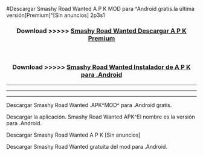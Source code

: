 #Descargar Smashy Road Wanted  A P K MOD para ^Android gratis.la última versión[Premium]^[Sin anuncios] 2p3s1



<div align="center">
<h3>Download >>>>> <a href="https://es-web.web.app/?es= Smashy Road Wanted ">Smashy Road Wanted  Descargar A P K Premium</a></h3><br>

<h3>Download >>>>> <a href="https://es-web.web.app/?es= Smashy Road Wanted ">Smashy Road Wanted  Instalador de A P K para .Android</a></h3>
</div>


----------------------------------------------------------

----------------------------------------------------------

----------------------------------------------------------

Descargar Smashy Road Wanted  .APK^MOD^ para .Android gratis.

Descargar la aplicación. Smashy Road Wanted  APK^El nombre es la versión para .Android.

Descargar Smashy Road Wanted  A P K [Sin anuncios]

Descargar Smashy Road Wanted  gratuita del mod para .Android.
